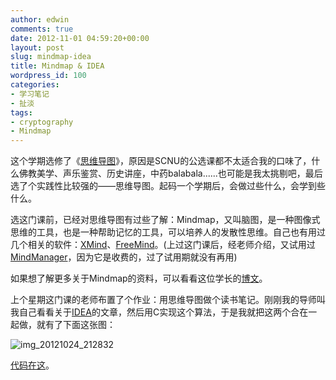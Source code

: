 ```yaml
---
author: edwin
comments: true
date: 2012-11-01 04:59:20+00:00
layout: post
slug: mindmap-idea
title: Mindmap & IDEA
wordpress_id: 100
categories:
- 学习笔记
- 扯淡
tags:
- cryptography
- Mindmap
---
```


这个学期选修了《[思维导图](http://zh.wikipedia.org/wiki/%E6%80%9D%E7%BB%B4%E5%AF%BC%E5%9B%BE)》，原因是SCNU的公选课都不太适合我的口味了，什么佛教美学、声乐鉴赏、历史讲座，中药balabala......也可能是我太挑剔吧，最后选了个实践性比较强的——思维导图。起码一个学期后，会做过些什么，会学到些什么。

<!--more-->

选这门课前，已经对思维导图有过些了解：Mindmap，又叫脑图，是一种图像式思维的工具，也是一种帮助记忆的工具，可以培养人的发散性思维。自己也有用过几个相关的软件：[XMind](http://www.xmind.net/)、[FreeMind](http://freemind.sourceforge.net)。(上过这门课后，经老师介绍，又试用过[MindManager](http://www.mindjet.com/products/mindmanager)，因为它是收费的，过了试用期就没有再用)

如果想了解更多关于Mindmap的资料，可以看看这位学长的[博文](http://josephpan.net/blog/?p=965)。

上个星期这门课的老师布置了个作业：用思维导图做个读书笔记。刚刚我的导师叫我自己看看关于[IDEA](http://en.wikipedia.org/wiki/International_Data_Encryption_Algorithm)的文章，然后用C实现这个算法，于是我就把这两个合在一起做，就有了下面这张图：

![img_20121024_212832](http://edwinho.github.io/images/study_notes/mindmap_idea.jpg)

[代码在这](https://github.com/edwinho/cryptography/blob/master/idea.c)。
